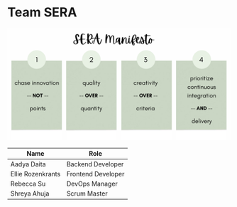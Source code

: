 # Team SERA

<p><img src="manifesto.png"><p>

  
| Name | Role |
| ---- | ----- |
| Aadya Daita | Backend Developer |
| Ellie Rozenkrants | Frontend Developer | 
| Rebecca Su | DevOps Manager |
| Shreya Ahuja | Scrum Master |

